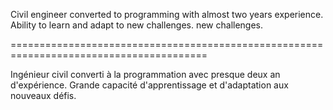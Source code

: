 Civil engineer converted to programming with almost two years experience. Ability to learn and adapt to new challenges. new challenges. 

========================================================================================

Ingénieur civil converti à la programmation avec presque deux an d'expérience. Grande capacité d'apprentissage et d'adaptation aux nouveaux défis.
